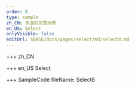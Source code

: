 ```yaml
--- 
order: 8
type: sample
zh_CN: 多选的完整示例
en_US: Select
onlyVisible: false
editUrl: $BASE/docs/pages/select/md/select8.md
---
```


+++ zh_CN


+++ en_US
Select

+++ SampleCode
fileName: Select8
